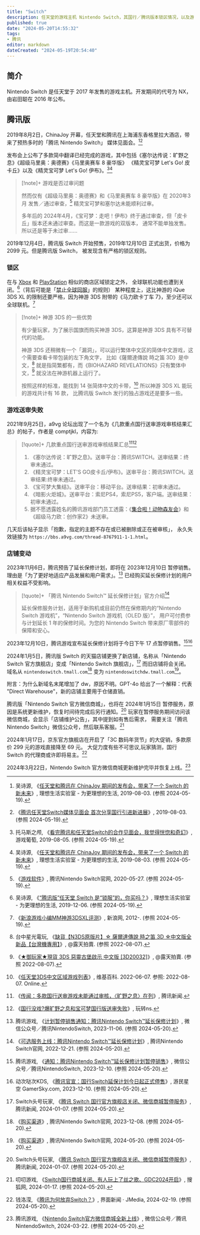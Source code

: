 ```yaml
---
title: "Switch"
description: 任天堂的游戏主机 Nintendo Switch，其国行／腾讯版本锁区情况，以及游戏无法过审问题。
published: true
date: "2024-05-20T14:55:32"
tags:
- 腾讯
editor: markdown
dateCreated: "2024-05-19T20:54:40"
---
```


## 简介

Nintendo Switch 是任天堂于 2017 年发售的游戏主机。开发期间的代号为 NX，由岩田聪在 2016 年公布。

## 腾讯版

2019年8月2日，ChinaJoy 开幕，任天堂和腾讯在上海浦东香格里拉大酒店，带来了预热多时的「腾讯 Nintendo Switch」
媒体见面会。[^77400][^00930]

[^77400]: 吴诗源, 《[任天堂和腾讯在 ChinaJoy 期间的发布会，带来了一个 Switch 的新未来](https://web.archive.org/web/20210616200312/https://www.toodaylab.com/77400)》, 理想生活实验室 - 为更理想的生活, 2019-08-03. (参照 2024-05-19).

[^00930]: 《[腾讯任天堂Switch媒体见面会 首次分享国行引进新进展](https://web.archive.org/web/20230528161000/https://www.tencent.com/zh-cn/articles/2200930.html)》, 2019-08-03. (参照 2024-05-19).

发布会上公布了多款简中翻译已经完成的游戏，其中包括《塞尔达传说：旷野之息》《超级马里奥：奥德赛》《马里奥赛车 8 豪华版》
《精灵宝可梦 Let's Go! 皮卡丘》以及《精灵宝可梦 Let's Go! 伊布》。[^18303][^77400]

[^18303]: 托马斯之颅, 《[看完腾讯和任天堂Switch的合作见面会，我觉得恍惚和奇幻](https://web.archive.org/web/20220705180941/http://youxiputao.com/articles/18303)》, 游戏葡萄, 2019-08-05. (参照 2024-05-19).

> [!note]+ 游戏是否过审问题
>
> 然而仅有《超级马里奥：奥德赛》和《马里奥赛车 8 豪华版》在 2020年3月 发售／通过审查，[^21927]
> 精灵宝可梦和塞尔达未能顺利过审。
>
> 多年后的 2024年4月，《宝可梦：走吧！伊布》终于通过审查，但「皮卡丘」版本还未通过审查。而这是一款游戏的双版本，
> 通常不能单独发售。所以还是等于未过审……

[^21927]: 《[游戏软件](https://web.archive.org/web/20200527021927/https://www.nintendoswitch.com.cn/software)》, 腾讯Nintendo Switch官网, 2020-05-27. (参照 2024-05-19).

2019年12月4日，腾讯版 Switch 开始预售，2019年12月10日 正式出货，价格为 2099 元。但是腾讯版 Switch，
被发现含有严格的锁区规则。

### 锁区

在与 [Xbox](/company/Microsoft/xbox.md) 和 [PlayStation](/company/Sony/playstation.md) 相似的商店区域锁定之外，
全球联机功能也遭到关闭。[^77903]（背后可能是「[禁止全球同服](/censorship/游戏审查要求笔记/广东游戏监管通知.md)」的规则）
某种程度上，这比神游的 iQue 3DS XL 的限制还要严格，因为神游 3DS 附带的《马力欧卡丁车 7》，至少还可以全球联机。[^65334]

[^77903]: 吴诗源, 《[“腾讯版”任天堂 Switch 是“锁服”的，你买吗？](https://web.archive.org/web/20240519133017/https://www.toodaylab.com/77903)》, 理想生活实验室 - 为更理想的生活, 2019-12-06. (参照 2024-05-19).

[^65334]: 《[新浪游戏小编MM神游3DSXL评测](https://web.archive.org/web/20220706065334/http://games.sina.com.cn/zt/iQue3DSXL/index.shtml)》, 新浪网, 2012-. (参照 2024-05-19).

> [!note]+ 神游 3DS 的一些优势
>
> 有少量玩家，为了展示国旗而购买神游 3DS，这算是神游 3DS 具有不可替代的功能。
>
> 神游 3DS 还稍微有一个「漏洞」，可以运行繁体中文区的简体中文游戏，这个需要查看卡带包装的左下角文字，
> 比如《薩爾達傳說 時之笛 3D》是中文，[^28425] 就是指简繁都有，而《BIOHAZARD REVELATIONS》只有繁体中文，[^38552]
> 就没法在神游机器上运行了。
>
> 按照这样的标准，能找到 14 张简体中文的卡带，[^47485] 所以神游 3DS XL 能玩的游戏共计有 16 款，
> 比腾讯版 Switch 发行的独占游戏还是要多一些。

[^47485]: 《[任天堂3DS中文区域游戏列表](https://zh.wikipedia.org/w/index.php?title=任天堂3DS中文区域游戏列表&oldid=72047485)》, 维基百科. 2022-06-07. 参照: 2022-08-07. Online.

[^28425]: 台中星光電玩, 《[缺貨【N3DS原版片】☆ 薩爾達傳說 時之笛 3D ☆中文版全新品【台灣機專用】](https://www.ruten.com.tw/item/show?21304216028425)》, @露天拍賣. (参照 2022-08-07).

[^38552]: 《[★御玩家★現貨 3DS 惡靈古堡啟示 中文版 [3D20032]](https://www.ruten.com.tw/item/show?21714732438552)》, @露天拍賣. (参照 2022-08-07).

### 游戏送审失败

2021年9月25日，a9vg 论坛出现了一个名为《几款重点国行送审游戏审核结果汇总》的帖子，作者是 comptjkl，内容为:

> [!quote]+ 几款重点国行送审游戏审核结果汇总[^JW400][^41054]
>
> 1.  《塞尔达传说：旷野之息》。送审平台：腾讯SWITCH。送审结果：终审未通过。
> 2.  《精灵宝可梦：LET'S GO皮卡丘/伊布》。送审平台：腾讯SWITCH。送审结果:终审未通过。
> 3.  《宝可梦大集结》。送审平台：移动平台。送审结果：初审未通过。
> 4.  《暗影火炬城》。送审平台：索尼PS4，索尼PS5，客户端。送审结果：初审未通过。
> 5.  据不愿透露姓名的腾讯游戏部门员工透露：《[集合啦！动物森友会](/game/集合啦_动物森友会.md)》和
>     《超级马力欧：创作家2》未送审。

[^JW400]: 《[传闻：多款国行送审游戏未能通过审核，〈旷野之息〉在列](https://web.archive.org/web/20210928014321/https://new.qq.com/omn/20210926/20210926A06JW400.html)》, 腾讯新闻.

[^41054]: 《[国行没戏?爆旷野之息和宝可梦国行版送审失败](https://web.archive.org/web/20210928014412/https://www.sohu.com/a/492225842_100141054)》, 玩转ns.

几天后该帖子显示「抱歉，指定的主题不存在或已被删除或正在被审核」，
永久失效链接为 `https://bbs.a9vg.com/thread-8767911-1-1.html`。

### 店铺变动

2023年11月6日，腾讯预告了延长保修计划，即将在 2023年12月10日 暂停销售。理由是「为了更好地适应产品发展和用户需求」。[^4Aj3g]
已经购买延长保修计划的用户相关权益不受影响。

[^4Aj3g]: 腾讯游戏, 《[计划暂停销售通知：腾讯Nintendo Switch™延长保修计划](https://web.archive.org/web/20240520053339/https://mp.weixin.qq.com/s/M81Xit2_O3rUnLgz84Aj3g)》, 微信公众号／腾讯NintendoSwitch, 2023-11-06. (参照 2024-05-20).

> [!quote]+ 「腾讯 Nintendo Switch™ 延长保修计划」官方介绍[^96a1f]
>
> 延长保修服务计划，适用于新购机或目前仍然在保修期内的“Nintendo Switch 游戏机”，“Nintendo Switch 游戏机（OLED 版）”，
> 用户可付费参与计划延长 1 年的保修时间。为您的 Nintendo Switch 带来原厂零部件的保障和安心。

[^96a1f]: 《[可选服务上线：腾讯Nintendo Switch™延长保修计划](https://web.archive.org/web/20231118063826/https://www.nintendoswitch.com.cn/topics/4ca9ec6a-c890-4d15-b803-6875dc296a1f)》, 腾讯Nintendo Switch官网, 2022-12-21. (参照 2024-05-20).

2023年12月10日，腾讯游戏宣布延长保修计划将于今日下午 17 点暂停销售。[^pImJw][^82465]

[^pImJw]: 腾讯游戏, 《[通知：腾讯Nintendo Switch™延长保修计划暂停销售](https://web.archive.org/web/20240520050649/https://mp.weixin.qq.com/s/PXzdAKS-7so-BvjivpImJw)》, 微信公众号／腾讯NintendoSwitch, 2023-12-10. (参照 2024-05-20).

[^82465]: 动次哒次KDS, 《[腾讯官宣：国行Switch延保计划今日起正式停售](https://web.archive.org/web/20240520045609/https://www.gamersky.com/news/202312/1682465.shtml)》, 游民星空 GamerSky.com, 2023-12-10. (参照 2024-05-20).

2024年1月5日，腾讯版 Switch 的天猫店铺更换了新店铺，名称从「Nintendo Switch 官方旗舰店」变成「Nintendo Switch 旗舰店」，[^LCX00]
而旧店铺将会关闭。域名从 `nintendoswitch.tmall.com`[^70624] 变为 `nintendoswitchdw.tmall.com`[^40750]。

[^LCX00]: Switch头号玩家, 《[腾讯 Switch 国行官方旗舰店关闭、微信商城暂停服务](https://web.archive.org/web/20240520042655/https://new.qq.com/rain/a/20240107A02LCX00)》, 腾讯新闻, 2024-01-07. (参照 2024-05-20).

[^70624]: 《[购买渠道](https://web.archive.org/web/20231208070624/https://www.nintendoswitch.com.cn/retail)》, 腾讯Nintendo Switch官网, 2023-12-08. (参照 2024-05-20).

[^40750]: 《[购买渠道](https://web.archive.org/web/20240520040750/https://www.nintendoswitch.com.cn/retail)》, 腾讯Nintendo Switch官网, 2024-05-20. (参照 2024-05-20).

附言：为什么新域名末尾增加了 dw，原因不明。GPT-4o 给出了一个解释：代表 "Direct Warehouse"，新的店铺主要用于仓储直销。

腾讯版「Nintendo Switch 官方微信商城」，也将在 2024年1月15日 暂停服务，原因是系统更新维护，恢复时间待完成后另行通知。[^LCX00]
玩家在暂停服务期间访问该微信商城，会显示「店铺维护公告」，其中提到如有售后需求，
需要关注「腾讯 Nintendo Switch」微信公众号，然后联系客服。[^22865]

[^22865]: 叨叨游戏, 《[Switch国行商城关闭、有人玩上了丝之歌、GDC2024开启](https://web.archive.org/web/20240520043518/https://www.sohu.com/a/752457747_121222865)》, 搜狐网, 2024-01-17. (参照 2024-05-20).

2024年1月17日，京东官方旗舰店在开启了「3C 数码年货节」的大促销，多款原价 299 元的游戏直接降至 69 元。
大促力度有些不可思议,玩家猜测，国行 Switch 的代理商或许即将易主。[^07573]

[^07573]: 钱洛滢, 《[腾讯为何放弃Switch？](https://web.archive.org/web/20240520044655/https://www.jiemian.com/article/10807573.html)》, 界面新闻 · JMedia, 2024-02-19. (参照 2024-05-20).

2024年3月22日，Nintendo Switch 官方微信商城更新维护完毕并恢复上线。[^AIcAQ]

[^AIcAQ]: 腾讯游戏, 《[Nintendo Switch官方微信商城全新上线](https://web.archive.org/web/20240520050648/https://mp.weixin.qq.com/s/c0OGqKcAXSodt5asnAIcAQ)》, 微信公众号／腾讯NintendoSwitch, 2024-03-22. (参照 2024-05-20).
